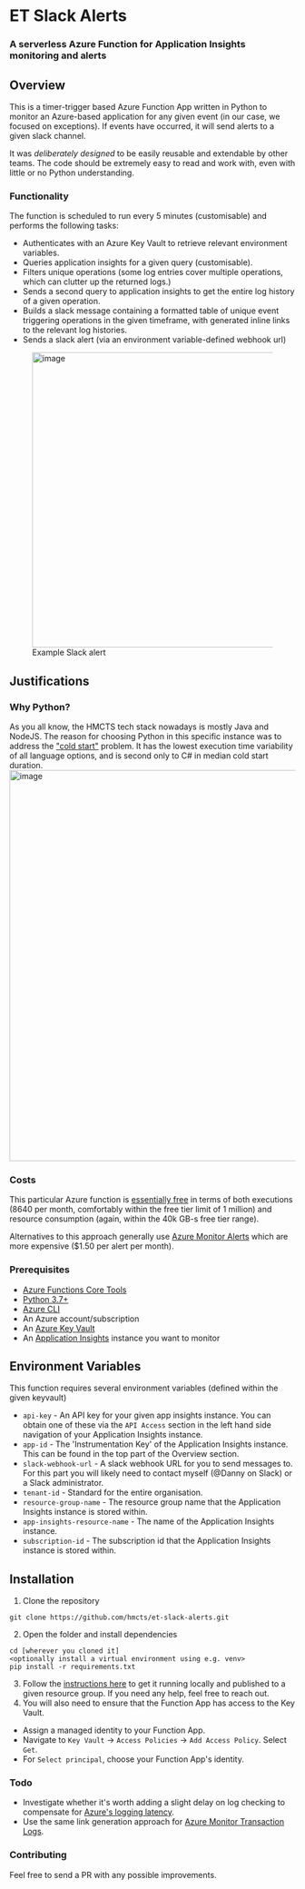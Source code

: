 # ET Slack Alerts

### A serverless Azure Function for Application Insights monitoring and alerts

## Overview

This is a timer-trigger based Azure Function App written in Python to monitor an Azure-based application for any given event (in our case, we focused on exceptions). If events have occurred, it will send alerts to a given slack channel. 

It was *deliberately designed* to be easily reusable and extendable by other teams. The code should be extremely easy to read and work with, even with little or no Python understanding.

### Functionality
The function is scheduled to run every 5 minutes (customisable) and performs the following tasks:
- Authenticates with an Azure Key Vault to retrieve relevant environment variables.
- Queries application insights for a given query (customisable).
- Filters unique operations (some log entries cover multiple operations, which can clutter up the returned logs.)
- Sends a second query to application insights to get the entire log history of a given operation.
- Builds a slack message containing a formatted table of unique event triggering operations in the given timeframe, with generated inline links to the relevant log histories.
- Sends a slack alert (via an environment variable-defined webhook url)

<figure>
  <img width="520" alt="image" src="https://github.com/hmcts/et-slack-alerts/assets/18507008/7f0790ae-b49a-42e5-b704-2c0411e149ad">
  <br/><figcaption>Example Slack alert</figcaption>
</figure>


## Justifications
### Why Python?
As you all know, the HMCTS tech stack nowadays is mostly Java and NodeJS. The reason for choosing Python in this specific instance was to address the ["cold start"](https://mikhail.io/serverless/coldstarts/azure/) problem. It has the lowest execution time variability of all language options, and is second only to C# in median cold start duration.
<img width="689" alt="image" src="https://github.com/hmcts/et-slack-alerts/assets/18507008/ede8fc2a-3e2f-49ac-adb8-e1bcfbc096d8">


### Costs
This particular Azure function is [essentially free](https://azure.microsoft.com/en-gb/pricing/details/functions/#pricing) in terms of both executions (8640 per month, comfortably within the free tier limit of 1 million) and resource consumption (again, within the 40k GB-s free tier range).

Alternatives to this approach generally use [Azure Monitor Alerts](https://azure.microsoft.com/en-gb/pricing/details/monitor/#pricing) which are more expensive ($1.50 per alert per month).

### Prerequisites
- [Azure Functions Core Tools](https://learn.microsoft.com/en-us/azure/azure-functions/functions-run-local?tabs=macos%2Cisolated-process%2Cnode-v4%2Cpython-v2%2Chttp-trigger%2Ccontainer-apps&pivots=programming-language-csharp#install-the-azure-functions-core-tools)
- [Python 3.7+](https://www.python.org/downloads/)
- [Azure CLI](https://learn.microsoft.com/en-us/cli/azure/install-azure-cli)
- An Azure account/subscription
- An [Azure Key Vault](https://azure.microsoft.com/en-gb/products/key-vault)
- An [Application Insights](https://learn.microsoft.com/en-us/azure/azure-monitor/app/app-insights-overview?tabs=net) instance you want to monitor

## Environment Variables
This function requires several environment variables (defined within the given keyvault)
- `api-key` - An API key for your given app insights instance. You can obtain one of these via the `API Access` section in the left hand side navigation of your Application Insights instance.
- `app-id` - The 'Instrumentation Key' of the Application Insights instance. This can be found in the top part of the Overview section.
- `slack-webhook-url` - A slack webhook URL for you to send messages to. For this part you will likely need to contact myself (@Danny on Slack) or a Slack administrator.
- `tenant-id` - Standard for the entire organisation.
- `resource-group-name` - The resource group name that the Application Insights instance is stored within.
- `app-insights-resource-name` - The name of the Application Insights instance.
- `subscription-id` - The subscription id that the Application Insights instance is stored within.

## Installation
1. Clone the repository
```
git clone https://github.com/hmcts/et-slack-alerts.git
```
2. Open the folder and install dependencies
```
cd [wherever you cloned it]
<optionally install a virtual environment using e.g. venv>
pip install -r requirements.txt
```
3. Follow the [instructions here](https://learn.microsoft.com/en-us/azure/azure-functions/functions-get-started?pivots=programming-language-python) to get it running locally and published to a given resource group. If you need any help, feel free to reach out.
4. You will also need to ensure that the Function App has access to the Key Vault.
- Assign a managed identity to your Function App.
- Navigate to `Key Vault` -> `Access Policies` -> `Add Access Policy`. Select `Get`.
- For `Select principal`, choose your Function App's identity.

### Todo
- Investigate whether it's worth adding a slight delay on log checking to compensate for [Azure's logging latency](https://learn.microsoft.com/en-us/azure/azure-monitor/logs/data-ingestion-time).
- Use the same link generation approach for [Azure Monitor Transaction Logs](https://learn.microsoft.com/en-us/azure/azure-monitor/app/transaction-diagnostics).

### Contributing

Feel free to send a PR with any possible improvements.
